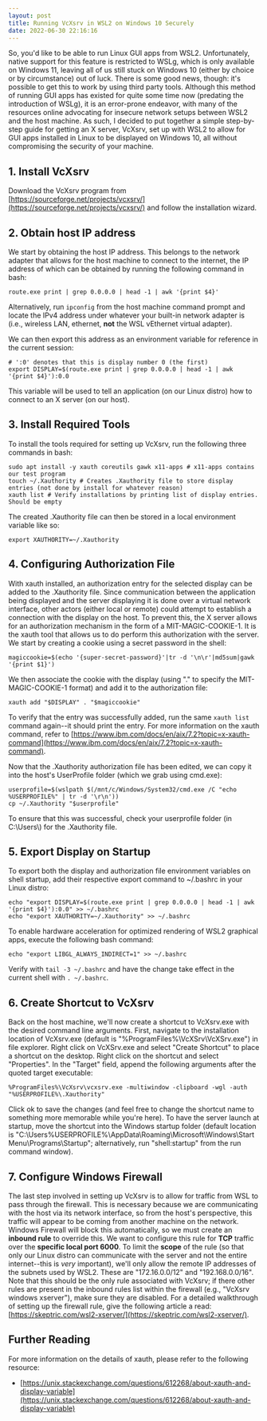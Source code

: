 ```yaml
---
layout: post
title: Running VcXsrv in WSL2 on Windows 10 Securely
date: 2022-06-30 22:16:16
---
```

So, you'd like to be able to run Linux GUI apps from WSL2. Unfortunately, native support for this feature is restricted to WSLg, which is only available on Windows 11, leaving all of us still stuck on Windows 10 (either by choice or by circumstance) out of luck. There is some good news, though: it's possible to get this to work by using third party tools. Although this method of running GUI apps has existed for quite some time now (predating the introduction of WSLg), it is an error-prone endeavor, with many of the resources online advocating for insecure network setups between WSL2 and the host machine. As such, I decided to put together a simple step-by-step guide for getting an X server, VcXsrv, set up with WSL2 to allow for GUI apps installed in Linux to be displayed on Windows 10, all without compromising the security of your machine.

## 1. Install VcXsrv

Download the VcXsrv program from [https://sourceforge.net/projects/vcxsrv/](https://sourceforge.net/projects/vcxsrv/) and follow the installation wizard.

## 2. Obtain host IP address

We start by obtaining the host IP address. This belongs to the network adapter that allows for the host machine to connect to the internet, the IP address of which can be obtained by running the following command in bash:

```
route.exe print | grep 0.0.0.0 | head -1 | awk '{print $4}'
```

Alternatively, run `ipconfig` from the host machine command prompt and locate the IPv4 address under whatever your built-in network adapter is (i.e., wireless LAN, ethernet, **not** the WSL vEthernet virtual adapter).

We can then export this address as an environment variable for reference in the current session:

```
# ':0' denotes that this is display number 0 (the first)
export DISPLAY=$(route.exe print | grep 0.0.0.0 | head -1 | awk '{print $4}'):0.0
```

This variable will be used to tell an application (on our Linux distro) how to connect to an X server (on our host).

## 3. Install Required Tools

To install the tools required for setting up VcXsrv, run the following three commands in bash:

```
sudo apt install -y xauth coreutils gawk x11-apps # x11-apps contains our test program
touch ~/.Xauthority # Creates .Xauthority file to store display entries (not done by install for whatever reason)
xauth list # Verify installations by printing list of display entries. Should be empty
```

The created .Xauthority file can then be stored in a local environment variable like so:

```
export XAUTHORITY=~/.Xauthority
```

## 4. Configuring Authorization File

With xauth installed, an authorization entry for the selected display can be added to the .Xauthority file. Since communication between the application being displayed and the server displaying it is done over a virtual network interface, other actors (either local or remote) could attempt to establish a connection with the display on the host. To prevent this, the X server allows for an authorization mechanism in the form of a MIT-MAGIC-COOKIE-1. It is the xauth tool that allows us to do perform this authorization with the server. We start by creating a cookie using a secret password in the shell:

```
magiccookie=$(echo '{super-secret-password}'|tr -d '\n\r'|md5sum|gawk '{print $1}')
```

We then associate the cookie with the display (using "." to specify the MIT-MAGIC-COOKIE-1 format) and add it to the authorization file:

```
xauth add "$DISPLAY" . "$magiccookie"
```

To verify that the entry was successfully added, run the same `xauth list` command again--it should print the entry. For more information on the xauth command, refer to [https://www.ibm.com/docs/en/aix/7.2?topic=x-xauth-command](https://www.ibm.com/docs/en/aix/7.2?topic=x-xauth-command).

Now that the .Xauthority authorization file has been edited, we can copy it into the host's UserProfile folder (which we grab using cmd.exe):

```
userprofile=$(wslpath $(/mnt/c/Windows/System32/cmd.exe /C "echo %USERPROFILE%" | tr -d '\r\n'))
cp ~/.Xauthority "$userprofile"
```

To ensure that this was successful, check your userprofile folder (in C:\\Users\\) for the .Xauthority file.

## 5. Export Display on Startup

To export both the display and authorization file environment variables on shell startup, add their respective export command to ~/.bashrc in your Linux distro:

```
echo "export DISPLAY=$(route.exe print | grep 0.0.0.0 | head -1 | awk '{print $4}'):0.0" >> ~/.bashrc
echo "export XAUTHORITY=~/.Xauthority" >> ~/.bashrc
```

To enable hardware acceleration for optimized rendering of WSL2 graphical apps, execute the following bash command:

```
echo "export LIBGL_ALWAYS_INDIRECT=1" >> ~/.bashrc
```

Verify with `tail -3 ~/.bashrc` and have the change take effect in the current shell with `. ~/.bashrc`.

## 6. Create Shortcut to VcXsrv

Back on the host machine, we'll now create a shortcut to VcXsrv.exe with the desired command line arguments. First, navigate to the installation location of VcXsrv.exe (default is "%ProgramFiles%\VcXSrv\VcXSrv.exe") in file explorer. Right click on VcXSrv.exe and select "Create Shortcut" to place a shortcut on the desktop. Right click on the shortcut and select "Properties". In the "Target" field, append the following arguments after the quoted target executable:

```
%ProgramFiles%\VcXsrv\vcxsrv.exe -multiwindow -clipboard -wgl -auth "%USERPROFILE%\.Xauthority"
```

Click ok to save the changes (and feel free to change the shortcut name to something more memorable while you're here). To have the server launch at startup, move the shortcut into the Windows startup folder (default location is "C:\Users\%USERPROFILE%\AppData\Roaming\Microsoft\Windows\Start Menu\Programs\Startup"; alternatively, run "shell:startup" from the run command window).

## 7. Configure Windows Firewall

The last step involved in setting up VcXsrv is to allow for traffic from WSL to pass through the firewall. This is necessary because we are communicating with the host via its network interface, so from the host's perspective, this traffic will appear to be coming from another machine on the network. Windows Firewall will block this automatically, so we must create an **inbound rule** to override this. We want to configure this rule for **TCP** traffic over the **specific local port 6000**. To limit the **scope** of the rule (so that only our Linux distro can communicate with the server and not the entire internet--this is *very* important), we'll only allow the remote IP addresses of the subnets used by WSL2. These are "172.16.0.0/12" and "192.168.0.0/16". Note that this should be the only rule associated with VcXsrv; if there other rules are present in the inbound rules list within the firewall (e.g., "VcXsrv windows xserver"), make sure they are disabled. For a detailed walkthrough of setting up the firewall rule, give the following article a read: [https://skeptric.com/wsl2-xserver/](https://skeptric.com/wsl2-xserver/).

## Further Reading

For more information on the details of xauth, please refer to the following resource:
- [https://unix.stackexchange.com/questions/612268/about-xauth-and-display-variable](https://unix.stackexchange.com/questions/612268/about-xauth-and-display-variable)
